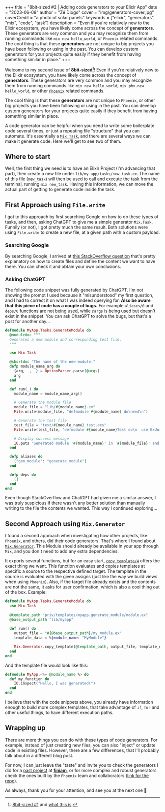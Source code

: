 +++
title = "8bit-sized #2 | Adding code generators to your Elixir App"
date = "2023-06-08"
author = "Zé Diogo"
cover = "img/generators-cover.jpg"
coverCredit = "a photo of solar panels"
keywords = ["elixir", "generators", "mix", "code", "task"]
description = "Even if you're relatively new to the Elixir ecosystem, you have likely come across the concept of **generators**. These generators are very common and you may recognize them from running commands like `mix new hello_world`, or `Phoenix` related commands. The cool thing is that these **generators** are not unique to big projects you have been following or using in the past. You can develop custom generators for your projects quite easily if they benefit from having something similar in place."
+++

Welcome to my second issue of **8bit-sized**[^1]! Even if you're relatively new to the Elixir ecosystem, you have likely come across the concept of **generators**. These generators are very common and you may recognize them from running commands like `mix new hello_world`, `mix phx.new hello_world`, or other [`Phoenix`](https://hexdocs.pm/phoenix/overview.html) related commands. 

[^1]: [8bit-sized #1](https://zediogoviana.github.io/posts/handle-call-without-reply/) and [what this is](https://zediogoviana.github.io/posts/2022-recap-and-a-look-into-2023/#what-are-my-plans-for-this-year).

The cool thing is that these **generators** are not unique to `Phoenix`, or other big projects you have been following or using in the past. You can develop custom generators for your projects quite easily if they benefit from having something similar in place.

A code generator can be helpful when you need to write some boilerplate code several times, or just a repeating file "structure" that you can automate. It's essentially a [`Mix.Task`](https://hexdocs.pm/mix/1.12.3/Mix.Task.html), and there are several ways we can make it generate code. Here we'll get to see two of them.

## Where to start

Well, the first thing we need is to have an Elixir Project (I'm advancing that part), then create a new file under `lib/my_app/tasks/new_task.ex`. The name of this file (`new_task`) will then be used to call and execute the task from the terminal, running `mix new_task`. Having this information, we can move the actual part of getting to generate code inside the task.

## First Approach using `File.write`

I got to this approach by first searching Google on how to do these types of tasks, and then, asking ChatGPT to give me a simple generator `Mix.Task`. Funnily (or not), I got pretty much the same result. Both solutions were using `File.write` to create a new file, at a given path with a custom payload.

### Searching Google

By searching Google, I arrived at [this StackOverflow question](https://stackoverflow.com/questions/56961639/how-to-create-a-mix-task-to-generate-files) that's pretty explanatory on how to create files and define the content we want to have there. You can check it and obtain your own conclusions.

### Asking ChatGPT

The following code snippet was fully generated by ChatGPT. I'm not showing the prompt I used because it "misunderstood" my first question, and I had to correct it on what I was indeed querying for. **Also be aware that this piece of code has a couple of bugs.** For example `aliases/0` and `deps/0` functions are not being used, while `@args` is being used but doesn't exist in the snippet. You can ask ChatGPT to solve the bugs, but that's a post for another day...

```elixir
defmodule MyApp.Tasks.GenerateModule do
  @moduledoc """
  Generates a new module and corresponding test file.
  """

  use Mix.Task

  @shortdoc "The name of the new module."
  defp module_name_arg do
    {arg, _, _} = OptionParser.parse(@args)
    arg
  end

  def run(_) do
    module_name = module_name_arg()

    # Generate the module file
    module_file = "lib/#{module_name}.ex"
    File.write(module_file, "defmodule #{module_name} do\nend\n")

    # Generate the test file
    test_file = "test/#{module_name}_test.exs"
    File.write(test_file, "defmodule #{module_name}Test do\n  use ExUnit.Case\n  doctest #{module_name}\nend\n")

    # Display success message
    IO.puts "Generated module '#{module_name}' in '#{module_file}' and test file '#{test_file}'."
  end

  defp aliases do
    ["gen_module": "generate_module"]
  end

  defp deps do
    []
  end
end
```

Even though StackOverflow and ChatGPT had given me a similar answer, I was truly suspicious if there wasn't any better solution than manually writing to the file the contents we wanted. This way I continued exploring...

## Second Approach using `Mix.Generator`

I found a second approach when investigating how other projects, like `Phoenix`, and others, did their code generators. That's where I found about [`Mix.Generator`](https://hexdocs.pm/mix/1.12.3/Mix.Generator.html). This Module should already be available in your app through `Mix`, and you don't need to add any extra dependencies.

It exports several functions, but for an easy start, [`copy_template/4`](https://hexdocs.pm/mix/1.12.3/Mix.Generator.html#copy_template/4) offers the exact thing we want. This function evaluates and copies templates at specific a source to the respective defined target. The template in the source is evaluated with the given assigns (just like the way we build views when using `Phoenix`). Also, if the target file already exists and the contents are not the same, it asks for user confirmation, which is also a cool thing out of the box. Example:

```elixir
defmodule MyApp.Tasks.GenerateModule do
  use Mix.Task
  
  @template_path "priv/templates/myapp.generate_module/module.ex"
  @base_output_path "lib/myapp"
  
  def run() do
    output_file = "#{@base_output_path}/my_module.ex"
    template_data = %{module_name: "MyModule"}

    Mix.Generator.copy_template(@template_path, output_file, template_data)
  end
end
```

And the template file would look like this:

```elixir
defmodule MyApp.<%= @module_name %> do
  def my_function do
    IO.inspect("Hello, I was generated!")  
  end
end
```

I believe that with the code snippets above, you already have information enough to build more complex templates, that take advantage of `if`, `for` and other useful things, to have different execution paths.

## Wrapping up

There are more things you can do with these types of code generators. For example, instead of just creating new files, you can also "inject" or update code in existing files. However, there are a few differences, that I'll probably talk about in a different blog post. 

For now, I can just leave the "taste" and invite you to check the generators I did for a [past project](https://github.com/finiam/dora-the-tipset-explorer/blob/main/lib/mix/tasks/dora.gen.handler.ex) at [**finiam**](https://finiam.com), or for more complex and robust generators check the ones built by the `Phoenix` team and collaborators ([link for the repo](https://github.com/phoenixframework/phoenix)).

As always, thank you for your attention, and see you at the next one 👋
